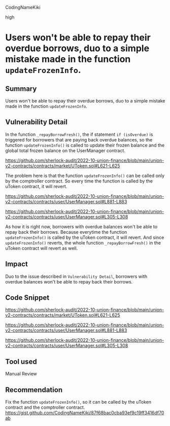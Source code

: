 CodingNameKiki

high

# Users won't be able to repay their overduе borrows, duo to a simple mistake made in the function `updateFrozenInfo`.

## Summary
Users won't be able to repay their overduе borrows, duo to a simple mistake made in the function `updateFrozenInfo`.

## Vulnerability Detail
In the function `_repayBorrowFresh()`, the if statement `if (isOverdue)` is triggered for borrowers that are paying back overdue balances, so the function `updateFrozenInfo()` is called to update their frozen balance and the global total frozen balance on the UserManager contract.

https://github.com/sherlock-audit/2022-10-union-finance/blob/main/union-v2-contracts/contracts/market/UToken.sol#L621-L625

The problem here is that the function `updateFrozenInfo()` can be called only by the comptroller contract.
So every time the function is called by the uToken contract, it will revert.

https://github.com/sherlock-audit/2022-10-union-finance/blob/main/union-v2-contracts/contracts/user/UserManager.sol#L881-L883

https://github.com/sherlock-audit/2022-10-union-finance/blob/main/union-v2-contracts/contracts/user/UserManager.sol#L305-L308

As how it is right now, borrowers with overdue balances won't be able to repay back their borrows.
Because everytime the function `updateFrozenInfo()` is called by the uToken contract, it will revert.
And since `updateFrozenInfo()` reverts, the whole function `_repayBorrowFresh()` in the uToken contract will revert as well.

## Impact
Duo to the issue described in `Vulnerability Detail`, borrowers with overdue balances won't be able to repay back their borrows.

## Code Snippet

https://github.com/sherlock-audit/2022-10-union-finance/blob/main/union-v2-contracts/contracts/market/UToken.sol#L621-L625

https://github.com/sherlock-audit/2022-10-union-finance/blob/main/union-v2-contracts/contracts/user/UserManager.sol#L881-L883

https://github.com/sherlock-audit/2022-10-union-finance/blob/main/union-v2-contracts/contracts/user/UserManager.sol#L305-L308

## Tool used

Manual Review

## Recommendation
Fix the function `updateFrozenInfo()`, so it can be called by the uToken contract and the comptroller contract.
https://gist.github.com/CodingNameKiki/87f68bac0cba93ef9c19ff3416df70ab